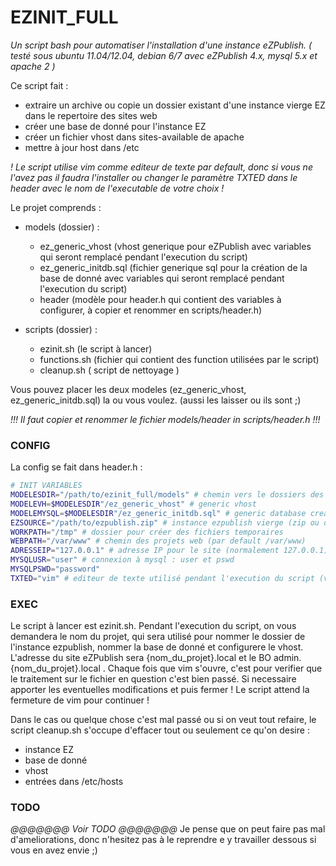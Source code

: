 # EZINIT\_FULL

*Un script bash pour automatiser l'installation d'une instance eZPublish.*
_*( testé sous ubuntu 11.04/12.04, debian 6/7 avec eZPublish 4.x,  mysql 5.x et apache 2 )*_

Ce script fait :
 * extraire un archive ou copie un dossier existant d'une instance vierge EZ dans le repertoire des sites web
 * créer une base de donné pour l'instance EZ
 * créer un fichier vhost dans sites-available de apache
 * mettre à jour host dans /etc


*! Le script utilise vim comme editeur de texte par default, 
donc si vous ne l'avez pas il faudra l'installer ou 
changer le paramètre TXTED dans le header avec le nom de l'executable de votre choix !*


Le projet comprends :
* models (dossier) :
 	* ez_generic_vhost (vhost generique pour eZPublish avec variables qui seront remplacé pendant l'execution du script)
	* ez_generic_initdb.sql (fichier generique sql pour la création de la base de donné avec variables qui seront remplacé pendant l'execution du script)
	* header (modèle pour header.h qui contient des variables à configurer, à copier et renommer en scripts/header.h)

* scripts (dossier) :
	* ezinit.sh (le script à lancer)
	* functions.sh (fichier qui contient des function utilisées par le script)
	* cleanup.sh ( script de nettoyage )


Vous pouvez placer les deux modeles (ez_generic_vhost, ez_generic_initdb.sql) la ou vous voulez. (aussi les laisser ou ils sont ;)

*!!! Il faut copier et renommer le fichier models/header in scripts/header.h !!!*

### CONFIG
La config se fait dans header.h :

```bash
# INIT VARIABLES
MODELESDIR="/path/to/ezinit_full/models" # chemin vers le dossiers des models
MODELEVH=$MODELESDIR"/ez_generic_vhost" # generic vhost
MODELEMYSQL=$MODELESDIR"/ez_generic_initdb.sql" # generic database create mysql
EZSOURCE="/path/to/ezpublish.zip" # instance ezpublish vierge (zip ou dossier)
WORKPATH="/tmp" # dossier pour créer des fichiers temporaires 
WEBPATH="/var/www" # chemin des projets web (par default /var/www)
ADRESSEIP="127.0.0.1" # adresse IP pour le site (normalement 127.0.0.1)
MYSQLUSR="user" # connexion à mysql : user et pswd
MYSQLPSWD="password"
TXTED="vim" # editeur de texte utilisé pendant l'execution du script (vim par default)
```

### EXEC
Le script à lancer est ezinit.sh.
Pendant l'execution du script, on vous demandera le nom du projet, qui sera utilisé pour nommer le dossier de l'instance ezpublish, nommer la base de donné et configurere le vhost.
L'adresse du site eZPublish sera {nom_du_projet}.local et le BO admin.{nom_du_projet}.local .
Chaque fois que vim s'ouvre, c'est pour verifier que le traitement sur le fichier en question c'est bien passé. Si necessaire apporter les eventuelles modifications et puis fermer ! Le script attend la fermeture de vim pour continuer !


Dans le cas ou quelque chose c'est mal passé ou si on veut tout refaire,
le script cleanup.sh
s'occupe d'effacer tout ou seulement ce qu'on desire :
 - instance EZ
 - base de donné
 - vhost
 - entrées dans /etc/hosts


### TODO
*_@@@@@@@ Voir TODO @@@@@@@_*
Je pense que on peut faire pas mal d'ameliorations, donc n'hesitez pas à le reprendre e y travailler dessous si vous en avez envie ;)


